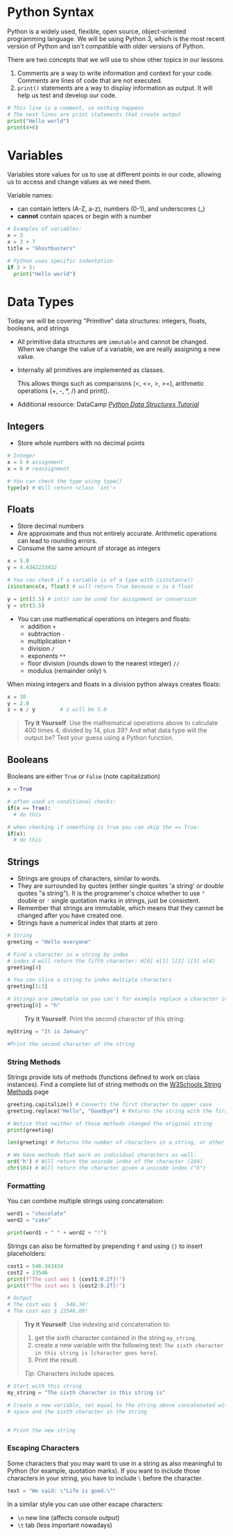# Python Syntax
Python is a widely used, flexible, open source, object-oriented programming language. We will be using Python 3, which is the most recent version of Python and isn't compatible with older versions of Python.

There are two concepts that we will use to show other topics in our lessons.

1. Comments are a way to write information and context for your code. Comments are lines of code that are not executed.
2. `print()` statements are a way to display information as output. It will help us test and develop our code.

```python
# This line is a comment, so nothing happens
# The next lines are print statements that create output
print("Hello world")
print(4+6)
```

# Variables
Variables store values for us to use at different points in our code, allowing us to access and change values as we need them.

Variable names:

- can contain letters (A-Z, a-z), numbers (0-1), and underscores (_)
- **cannot** contain spaces or begin with a number

```python
# Examples of variables:
x = 3
x = 3 + 7
title = "Ghostbusters"

# Python uses specific indentation
if 3 > 5:
  print("Hello world")
```

# Data Types
Today we will be covering "Primitive" data structures: integers, floats, booleans, and strings

- All primitive data structures are `immutable` and cannot be changed. When we change the value of a variable, we are really assigning a new value.
- Internally all primitives are implemented as classes.

  This allows things such as comparisons (<, <=, >, >=), arithmetic operations (+, -, *, /) and print().
- Additional resource: DataCamp [_Python Data Structures Tutorial_](https://www.datacamp.com/community/tutorials/data-structures-python)


## Integers

- Store whole numbers with no decimal points

```python
# Integer
x = 5 # assignment
x = 6 # reassignment

# You can check the type using type()
type(x) # Will return <class 'int'>
```
## Floats
- Store decimal numbers
- Are approximate and thus not entirely accurate. Arithmetic operations can lead to rounding errors.
- Consume the same amount of storage as integers

```python
x = 5.0
y = 4.4342233432

# You can check if a variable is of a type with isinstance()
isinstance(x, float) # will return True because x is a float

y = int(3.5) # int() can be used for assignment or conversion
y = str(3.5)
```

- You can use mathematical operations on integers and floats:
  - addition `+`
  - subtraction `-`
  - multiplication `*`
  - division `/`
  - exponents `**`
  - floor division (rounds down to the nearest integer) `//`
  - modulus (remainder only) `%`

When mixing integers and floats in a division python always creates floats:
```python
x = 10
y = 2.0
z = x / y        # z will be 5.0
```

> **Try it Yourself**: Use the mathematical operations above to calculate 400 times 4, divided by 14, plus 39? And what data type will the output be? Test your guess using a Python function.

## Booleans

Booleans are either `True` or `False` (note capitalization)
```python
x = True

# often used in conditional checks:
if(x == True):
  # do this

# when checking if something is true you can skip the == True:
if(x):
  # do this
```

## Strings

- Strings are groups of characters, similar to words.
- They are surrounded by quotes (either single quotes 'a string' or double quotes "a string"). It is the programmer's choice whether to use `"` double or `'` single quotation marks in strings, just be consistent.
- Remember that strings are immutable, which means that they cannot be changed after you have created one.
- Strings have a numerical index that starts at zero

```python
# String
greeting = "Hello everyone"

# Find a character in a string by index
# index 4 will return the fifth character: H[0] e[1] l[2] l[3] o[4]
greeting[4]

# You can slice a string to index multiple characters
greeting[1:3]

# Strings are immutable so you can't for example replace a character inside the string:
greeting[0] = "h"
```

> **Try it Yourself**:  Print the second character of this string:
```python
myString = "It is January"

#Print the second character of the string
```

### String Methods

Strings provide lots of methods (functions defined to work on class instances). Find a complete list of string methods on the [W3Schools String Methods](https://www.w3schools.com/python/python_strings_methods.asp) page

```python
greeting.capitalize() # Converts the first character to upper case
greeting.replace("Hello", "Goodbye") # Returns the string with the first parameter replaced with the second one

# Notice that neither of those methods changed the original string
print(greeting)

len(greeting) # Returns the number of characters in a string, or other data type

# We have methods that work on individual characters as well:
ord('h') # Will return the unicode index of the character (104)
chr(104) # Will return the character given a unicode index ("h")
```

### Formatting
You can combine multiple strings using concatenation:

```python
word1 = "chocolate"
word2 = "cake"

print(word1 + " " + word2 + "!")
```

Strings can also be formatted by prepending `f` and using `{}` to insert placeholders:
```python
cost1 = 546.343434
cost2 = 23546
print(f"The cost was $ {cost1:0.2f}!")
print(f"The cost was $ {cost2:0.2f}!")

# Output
# The cost was $   546.34!
# The cost was $ 23546.00!
```
> **Try it Yourself**:  Use indexing and concatenation to:
> 1) get the sixth character contained in the string `my_string`.
> 2) create a new variable with the following text: `The sixth character in this string is [character goes here]`.
> 3) Print the result.
>
>*Tip:* Characters include spaces.
```python
# Start with this string
my_string = "The sixth character in this string is"

# Create a new variable, set equal to the string above concatenated with a
# space and the sixth character in the string


# Print the new string
```



### Escaping Characters

Some characters that you may want to use in a string as also meaningful to Python (for example, quotation marks). If you want to include those characters in your string, you have to include `\` before the character.

```python
text = "We said: \"Life is good.\""
```
In a similar style you can use other escape characters:
- `\n` new line (affects console output)
- `\t` tab (less important nowadays)

